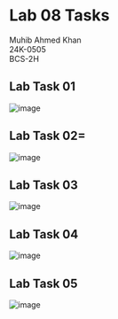 # Lab 08 Tasks
Muhib Ahmed Khan  
24K-0505  
BCS-2H  

## Lab Task 01
![image](https://github.com/user-attachments/assets/f676b966-e4df-4561-822e-9ea98421e0aa)

## Lab Task 02=
![image](https://github.com/user-attachments/assets/a42c3fce-1569-4a91-8210-a3a0021a0b11)

## Lab Task 03
![image](https://github.com/user-attachments/assets/01480bfd-219e-4847-8cec-9ed9e1de8039)

## Lab Task 04
![image](https://github.com/user-attachments/assets/dbd4f122-6415-40a9-919c-8c5555e12e3b)

## Lab Task 05
![image](https://github.com/user-attachments/assets/52fba823-1a32-4856-885c-8cd90d59977f)
